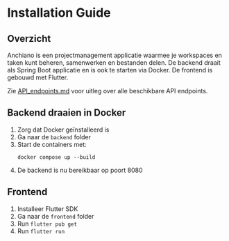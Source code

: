 

# Installation Guide

## Overzicht
Anchiano is een projectmanagement applicatie waarmee je workspaces en taken kunt beheren, samenwerken en bestanden delen. De backend draait als Spring Boot applicatie en is ook te starten via Docker. De frontend is gebouwd met Flutter.

Zie [API_endpoints.md](API_endpoints.md) voor uitleg over alle beschikbare API endpoints.

## Backend draaien in Docker
1. Zorg dat Docker geïnstalleerd is
2. Ga naar de `backend` folder
3. Start de containers met:
   ```shell
   docker compose up --build
   ```
4. De backend is nu bereikbaar op poort 8080

## Frontend
1. Installeer Flutter SDK
2. Ga naar de `frontend` folder
3. Run `flutter pub get`
4. Run `flutter run`

